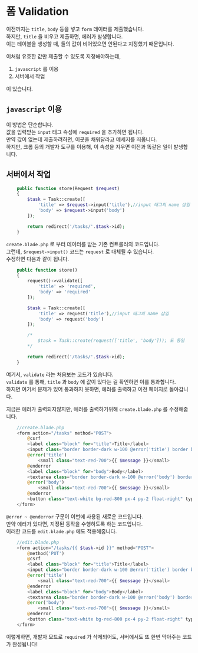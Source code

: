 # 폼 Validation

이전까지는 `title`, `body` 등을 넣고 `form` 데이터를 제출했습니다.  
하지만, `title` 을 비우고 제출하면, 에러가 발생합니다.  
이는 테이블을 생성할 때, 둘의 값이 비어있으면 안된다고 지정했기 때문입니다.  

이처럼 유효한 값만 제출할 수 있도록 지정해야하는데,  
1. `javascript` 를 이용  
2. 서버에서 작업  
 
이 있습니다.  

## `javascript` 이용
이 방법은 단순합니다.  
값을 입력받는 `input` 태그 속성에 `required` 을 추가하면 됩니다.  
만약 값이 없는데 제출하려하면, 이곳을 채워달라고 메세지를 띄웁니다.  
하지만, 크롬 등의 개발자 도구를 이용해, 이 속성을 지우면 이전과 똑같은 일이 발생합니다.  

## 서버에서 작업
```php
    public function store(Request $request)
    {
        $task = Task::create([
            'title' => $request->input('title'),//input 태그의 name 삽입
            'body' => $request->input('body')
        ]);

        return redirect('/tasks/'.$task->id);
    }
```
`create.blade.php` 로 부터 데이터를 받는 기존 컨트롤러의 코드입니다.  
그런데, `$request->input()` 코드는 `request` 로 대체될 수 있습니다.  
수정하면 다음과 같이 됩니다.  
```php
    public function store()
    {
        request()->validate([
            'title' => 'required',
            'body' => 'required'
        ]);

        $task = Task::create([
            'title' => request('title'),//input 태그의 name 삽입
            'body' => request('body')
        ]);

        /*
            $task = Task::create(request(['title', 'body'])); 도 동일
        */

        return redirect('/tasks/'.$task->id);
    }
```
여기서, `validate` 라는 처음보는 코드가 있습니다.  
`validate` 를 통해, `title` 과 `body` 에 값이 있다는 걸 확인하면 이를 통과합니다.  
하지면 여기서 문제가 있어 통과하지 못하면, 에러를 출력하고 이전 페이지로 돌아갑니다.  

지금은 에러가 출력되지않지만, 에러를 출력하기위해 `create.blade.php` 를 수정해줍니다.  
```php
    //create.blade.php
    <form action="/tasks" method="POST">
        @csrf
        <label class="block" for="title">Title</label>
        <input class="border border-dark w-100 @error('title') border border-red-700 @enderror" type="text" name="title" id="title" required><br>
        @error('title')
            <small class="text-red-700">{{ $message }}</small>
        @enderror
        <label class="block" for="body">Body</label>
        <textarea class="border border-dark w-100 @error('body') border border-red-700 @enderror" name="body" id="body" cols="30" rows="10" required></textarea><br>
        @error('body')
            <small class="text-red-700">{{ $message }}</small>
        @enderror
        <button class="text-white bg-red-800 px-4 py-2 float-right" type="submit">Submit</button>
    </form>
```
`@error ~ @enderror` 구문이 이번에 사용된 새로운 코드입니다.  
만약 에러가 있다면, 지정된 동작을 수행하도록 하는 코드입니다.  
이러한 코드를 `edit.blade.php` 에도 적용해줍니다.  
```php
    //edit.blade.php
    <form action="/tasks/{{ $task->id }}" method="POST">
        @method('PUT')
        @csrf
        <label class="block" for="title">Title</label>
        <input class="border border-dark w-100 @error('title') border border-red-700 @enderror" type="text" name="title" id="title" value="{{ $task->title }}" required><br>
        @error('title')
            <small class="text-red-700">{{ $message }}</small>
        @enderror
        <label class="block" for="body">Body</label>
        <textarea class="border border-dark w-100 @error('body') border border-red-700 @enderror" name="body" id="body" cols="30" rows="10" required>{{ $task->body }}</textarea><br>
        @error('body')
            <small class="text-red-700">{{ $message }}</small>
        @enderror
        <button class="text-white bg-red-800 px-4 py-2 float-right" type="submit">Submit</button>
    </form>
```
이렇게하면, 개발자 모드로 `required` 가 삭제되어도, 서버에서도 또 한번 막아주는 코드가 완성됩니다!  